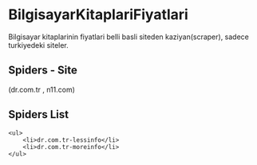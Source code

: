 # BilgisayarKitaplariFiyatlari
Bilgisayar kitaplarinin fiyatlari belli basli siteden kaziyan(scraper), sadece turkiyedeki siteler.

## Spiders - Site
(dr.com.tr , n11.com)

## Spiders List
    <ul>
        <li>dr.com.tr-lessinfo</li>
        <li>dr.com.tr-moreinfo</li>
    </ul>
